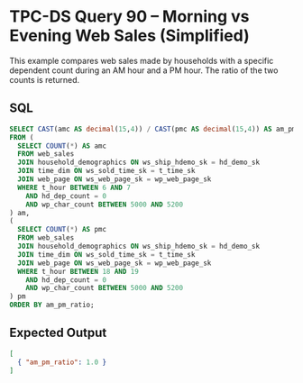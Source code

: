 # TPC-DS Query 90 – Morning vs Evening Web Sales (Simplified)

This example compares web sales made by households with a specific dependent count during an AM hour and a PM hour.  The ratio of the two counts is returned.

## SQL
```sql
SELECT CAST(amc AS decimal(15,4)) / CAST(pmc AS decimal(15,4)) AS am_pm_ratio
FROM (
  SELECT COUNT(*) AS amc
  FROM web_sales
  JOIN household_demographics ON ws_ship_hdemo_sk = hd_demo_sk
  JOIN time_dim ON ws_sold_time_sk = t_time_sk
  JOIN web_page ON ws_web_page_sk = wp_web_page_sk
  WHERE t_hour BETWEEN 6 AND 7
    AND hd_dep_count = 0
    AND wp_char_count BETWEEN 5000 AND 5200
) am,
(
  SELECT COUNT(*) AS pmc
  FROM web_sales
  JOIN household_demographics ON ws_ship_hdemo_sk = hd_demo_sk
  JOIN time_dim ON ws_sold_time_sk = t_time_sk
  JOIN web_page ON ws_web_page_sk = wp_web_page_sk
  WHERE t_hour BETWEEN 18 AND 19
    AND hd_dep_count = 0
    AND wp_char_count BETWEEN 5000 AND 5200
) pm
ORDER BY am_pm_ratio;
```

## Expected Output
```json
[
  { "am_pm_ratio": 1.0 }
]
```
